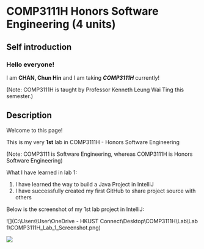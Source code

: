 # COMP3111H Honors Software Engineering (4 units)

## Self introduction

### Hello everyone!

I am **CHAN, Chun Hin** and I am taking ***COMP3111H*** currently!

(Note: COMP3111H is taught by Professor Kenneth Leung Wai Ting this semester.)


## Description

Welcome to this page!

This is my very **1st** lab in COMP3111H - Honors Software Engineering

(Note: COMP3111 is Software Engineering, whereas COMP3111H is Honors Software Engineering)

What I have learned in lab 1:

1. I have learned the way to build a Java Project in IntelliJ
2. I have successfully created my first GitHub to share project source with others

Below is the screenshot of my 1st lab project in IntelliJ:

![](C:\Users\User\OneDrive - HKUST Connect\Desktop\COMP3111H\Lab\Lab 1\COMP3111H_Lab_1_Screenshot.png)

<img src="C:\Users\User\OneDrive - HKUST Connect\Desktop\COMP3111H\Lab\Lab 1\COMP3111H_Lab_1_Screenshot.png"/>